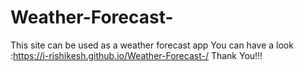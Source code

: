 # Weather-Forecast-

This site can be used as a weather forecast app 
You can have a look :https://i-rishikesh.github.io/Weather-Forecast-/
Thank You!!!
